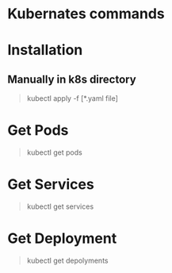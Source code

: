 # Kubernates commands

# Installation
## Manually in k8s directory
> kubectl apply -f [*.yaml file]

# Get Pods
> kubectl get pods 

# Get Services
> kubectl get services 

# Get Deployment
> kubectl get depolyments 
